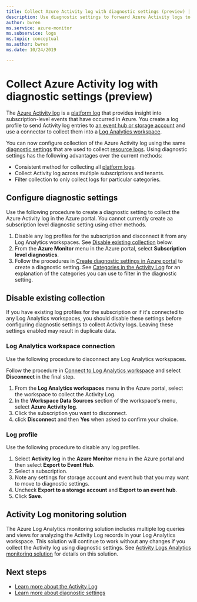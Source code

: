 ```yaml
---
title: Collect Azure Activity log with diagnostic settings (preview) | Microsoft Docs
description: Use diagnostic settings to forward Azure Activity logs to Azure Monitor Logs, Azure storage, or Azure Event Hubs.
author: bwren
ms.service: azure-monitor
ms.subservice: logs
ms.topic: conceptual
ms.author: bwren
ms.date: 10/24/2019

---
```


# Collect Azure Activity log with diagnostic settings (preview)
The [Azure Activity log](activity-logs-overview.md) is a [platform log](platform-logs-overview.md) that provides insight into subscription-level events that have occurred in Azure. You create a log profile to send Activity log entries to [an event hub or storage account](activity-log-export.md) and use a connector to collect them into a [Log Analytics workspace](activity-log-collect.md).

You can now configure collection of the Azure Activity log using the same [diagnostic settings](diagnostic-settings.md) that are used to collect [resource logs](resource-logs-overview.md). Using diagnostic settings has the following advantages over the current methods:

- Consistent method for collecting all [platform logs](platform-logs-overview.md).
- Collect Activity log across multiple subscriptions and tenants.
- Filter collection to only collect logs for particular categories.

## Configure diagnostic settings
Use the following procedure to create a diagnostic setting to collect the Azure Activity log in the Azure portal. You cannot currently create aa subscription level diagnostic setting using other methods.

1. Disable any log profiles for the subscription and disconnect it from any Log Analytics workspaces. See [Disable existing collection](disable-existing-collection.md) below.
2. From the **Azure Monitor** menu in the Azure portal, select **Subscription level diagnostics**.
2. Follow the procedures in [Create diagnostic settings in Azure portal](diagnostic-settings.md#create-diagnostic-settings-in-azure-portal) to create a diagnostic setting. 
See [Categories in the Activity Log](activity-logs-overview.md#categories-in-the-activity-log) for an explanation of the categories you can use to filter in the diagnostic setting. 

## Disable existing collection
If you have existing log profiles for the subscription or if it's connected to any Log Analytics workspaces, you should disable these settings before configuring diagnostic settings to collect Activity logs. Leaving these settings enabled may result in duplicate data.

### Log Analytics workspace connection
Use the following procedure to disconnect any Log Analytics workspaces.

Follow the procedure in [Connect to Log Analytics workspace](activity-log-collect.md#connect-to-log-analytics-workspace) and select **Disconnect** in the final step.

1. From the **Log Analytics workspaces** menu in the Azure portal, select the workspace to collect the Activity Log.
2. In the **Workspace Data Sources** section of the workspace's menu, select **Azure Activity log**.
3. Click the subscription you want to disconnect.
4. click **Disconnect** and then **Yes** when asked to confirm your choice.

### Log profile
Use the following procedure to disable any log profiles.

1. Select **Activity log** in the **Azure Monitor** menu in the Azure portal and then select **Export to Event Hub**.
2. Select a subscription.
2. Note any settings for storage account and event hub that you may want to move to diagnostic settings.
3. Uncheck **Export to a storage account** and **Export to an event hub**.
4. Click **Save**.


## Activity Log monitoring solution
The Azure Log Analytics monitoring solution includes multiple log queries and views for analyzing the Activity Log records in your Log Analytics workspace. This solution will continue to work without any changes if you collect the Activity log using diagnostic settings. See [Activity Logs Analytics monitoring solution](activity-log-collect.md#activity-logs-analytics-monitoring-solution) for details on this solution.

## Next steps

* [Learn more about the Activity Log](../../azure-resource-manager/resource-group-audit.md)
* [Learn more about diagnostic settings](diagnostic-settings.md)
